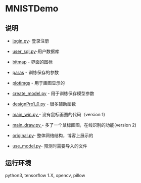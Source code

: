 # MNISTDemo
## 说明
* [login.py](./login.py)- 登录注册
- [user_sql.py](./user_sql.py)-用户数据库
* [bitmap](./bitmap) - 界面的图标
- [paras](./paras) - 训练保存的参数
* [plotimgs](./plotimgs)  - 用于画图显示的
- [create_model.py](./create_model.py)  - 用于训练保存模型参数
* [designPro1_0.py](./designPro1_0.py) - 很多辅助函数
- [main_win.py ](./main_win.py )- 没有鼠标画图的代码（version 1）
* [main_draw.py ](./main_draw.py)- 多了一个鼠标画图，在线识别的功能(version 2)
- [original.py](./original.py)- 整体网络结构，博客上展示的
* [use_model.py](./use_model.py)- 预测时需要导入的文件


## 运行环境
python3, tensorflow 1.X, opencv, pillow

